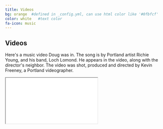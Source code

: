 ```yaml
---
title: Videos
bg: orange  #defined in _config.yml, can use html color like '#0fbfcf'
color: white   #text color
fa-icon: music
---
```

## Videos
Here's a music video Doug was in. The song is by Portland artist Richie Young, and his band, Loch Lomond. He appears in the video, along with the director's neighbor. The video was shot, produced and directed by Kevin Freeney, a Portland videographer.

<div class="icontain">
  <iframe src="//www.youtube.com/embed/pj8FsdD9Ha0" allowfullscreen></iframe>
</div>